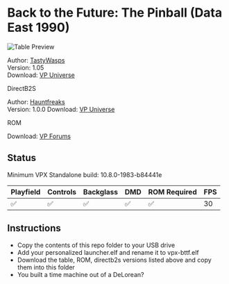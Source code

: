 # Back to the Future: The Pinball (Data East 1990)

![Table Preview](https://vpuniverse.com/screenshots/monthly_2024_03/screenshot_cab.png.4201bbadf8f62c0fd991afcb4766add2.png)

Author: [TastyWasps](https://vpuniverse.com/profile/44724-tastywasps/)  
Version: 1.05  
Download: [VP Universe](https://vpuniverse.com/files/file/19188-back-to-the-future-the-pinball-data-east-1990/)

DirectB2S

Author: [Hauntfreaks](https://vpuniverse.com/profile/5216-hauntfreaks/)  
Version: 1.0.0 
Download: [VP Universe](https://vpuniverse.com/files/file/10713-back-to-the-future-data-east-1990-b2s-with-full-dmd/)

ROM

Download: [VP Forums](https://www.vpforums.org/index.php?app=downloads&showfile=335)


## Status 

Minimum VPX Standalone build: 10.8.0-1983-b84441e

| Playfield | Controls | Backglass | DMD | ROM Required | FPS | 
|-----------|----------|-----------|-----|--------------|-----|
| :white_check_mark: | :white_check_mark: | :white_check_mark: |:white_check_mark: | :white_check_mark: | 30 |


## Instructions

- Copy the contents of this repo folder to your USB drive
- Add your personalized launcher.elf and rename it to vpx-bttf.elf
- Download the table, ROM, directb2s versions listed above and copy them into this folder
- You built a time machine out of a DeLorean?
